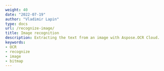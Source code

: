 ```yaml
---
weight: 40
date: "2022-07-19"
author: "Vladimir Lapin"
type: docs
url: /recognize-image/
title: Image recognition
description: Extracting the text from an image with Aspose.OCR Cloud.
keywords:
- OCR
- recognize
- image
- bitmap
---
```


